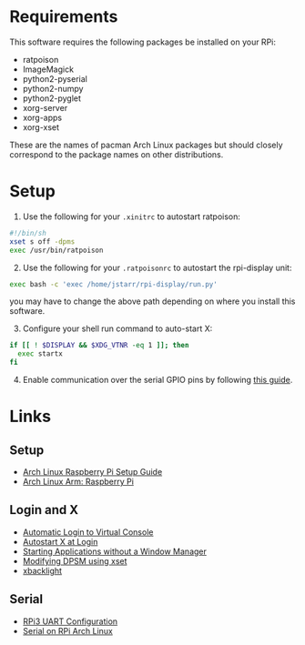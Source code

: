 # Requirements #
This software requires the following packages be installed on your RPi:
* ratpoison
* ImageMagick
* python2-pyserial
* python2-numpy
* python2-pyglet
* xorg-server
* xorg-apps
* xorg-xset

These are the names of pacman Arch Linux packages but should closely correspond to the package names on other distributions.

# Setup #
1. Use the following for your `.xinitrc` to autostart ratpoison:

```bash
#!/bin/sh
xset s off -dpms
exec /usr/bin/ratpoison
```

2. Use the following for your `.ratpoisonrc` to autostart the rpi-display unit:

```bash
exec bash -c 'exec /home/jstarr/rpi-display/run.py'
```

you may have to change the above path depending on where you install this software.

3. Configure your shell run command to auto-start X:

```bash
if [[ ! $DISPLAY && $XDG_VTNR -eq 1 ]]; then
  exec startx
fi
```

4. Enable communication over the serial GPIO pins by following [this guide](http://logicalgenetics.com/serial-on-raspberry-pi-arch-linux/).

# Links #

## Setup ##
* [Arch Linux Raspberry Pi Setup Guide](https://github.com/phortx/Raspberry-Pi-Setup-Guide)
* [Arch Linux Arm: Raspberry Pi](https://archlinuxarm.org/platforms/armv6/raspberry-pi)

## Login and X ##
* [Automatic Login to Virtual Console](https://wiki.archlinux.org/index.php/getty#Automatic_login_to_virtual_console)
* [Autostart X at Login](https://wiki.archlinux.org/index.php/Xinit#Autostart_X_at_login)
* [Starting Applications without a Window Manager](https://wiki.archlinux.org/index.php/Xinit#Starting_applications_without_a_window_manager)
* [Modifying DPSM using xset](https://wiki.archlinux.org/index.php/Display_Power_Management_Signaling#Modifying_DPMS_and_screensaver_settings_using_xset)
* [xbacklight](https://wiki.archlinux.org/index.php/backlight#xbacklight)

## Serial ##
* [RPi3 UART Configuration](https://www.raspberrypi.org/documentation/configuration/uart.md)
* [Serial on RPi Arch Linux](http://logicalgenetics.com/serial-on-raspberry-pi-arch-linux/)
